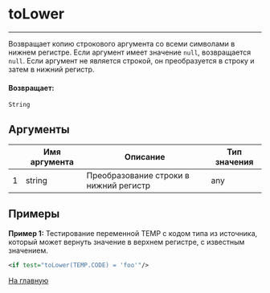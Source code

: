 # toLower

---

Возвращает копию строкового аргумента со всеми символами в нижнем регистре.
Если аргумент имеет значение `null`, возвращается `null`.
Если аргумент не является строкой, он преобразуется в строку и затем в нижний регистр.

#### Возвращает:

`String`

## Аргументы

|  | Имя аргумента | Описание | Тип значения |
| --- | --- | --- | --- |
| 1 | string | Преобразование строки в нижний регистр | any |

## Примеры

**Пример 1:** Тестирование переменной TEMP с кодом типа из источника, который может вернуть значение в верхнем регистре, с известным значением.
```xml
<if test="toLower(TEMP.CODE) = 'foo'"/>
```



[На главную](./)